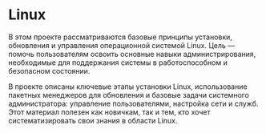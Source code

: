 # Linux

В этом проекте рассматриваются базовые принципы установки, обновления и управления операционной системой Linux. Цель — помочь пользователям освоить основные навыки администрирования, необходимые для поддержания системы в работоспособном и безопасном состоянии.

В проекте описаны ключевые этапы установки Linux, использование пакетных менеджеров для обновления и базовые задачи системного администратора: управление пользователями, настройка сети и служб. Этот материал полезен как новичкам, так и тем, кто хочет систематизировать свои знания в области Linux.